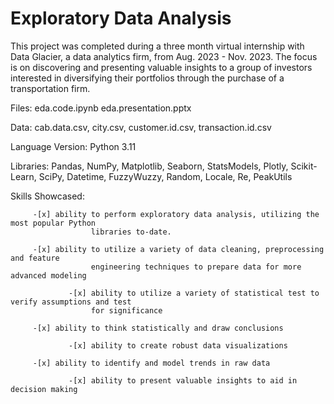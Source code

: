 
# Exploratory Data Analysis

This project was completed during a three month virtual internship with Data Glacier, a data
analytics firm, from Aug. 2023 - Nov. 2023. The focus is on discovering and presenting valuable 
insights to a group of investors interested in diversifying their portfolios through the purchase 
of a transportation firm.


Files: eda.code.ipynb 
       eda.presentation.pptx

Data: cab.data.csv, city.csv, customer.id.csv, transaction.id.csv

Language Version: Python 3.11

Libraries: Pandas, NumPy, Matplotlib, Seaborn, StatsModels, Plotly, Scikit-Learn, SciPy, Datetime,
           FuzzyWuzzy, Random, Locale, Re, PeakUtils

Skills Showcased:

		 -[x] ability to perform exploratory data analysis, utilizing the most popular Python
                      libraries to-date.
 
		 -[x] ability to utilize a variety of data cleaning, preprocessing and feature 
                      engineering techniques to prepare data for more advanced modeling

                 -[x] ability to utilize a variety of statistical test to verify assumptions and test
                      for significance

		 -[x] ability to think statistically and draw conclusions

                 -[x] ability to create robust data visualizations

		 -[x] ability to identify and model trends in raw data 

                 -[x] ability to present valuable insights to aid in decision making

                 
